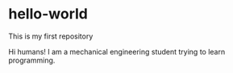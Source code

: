 # hello-world

This is my first repository

Hi humans!
I am a mechanical engineering student trying to learn programming.
